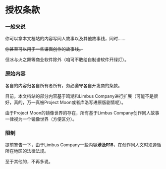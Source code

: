 # 授权条款

### 一般来说

你可以拿本文档站的内容写同人故事以及其他故事线，同时……

~~你甚至可以用于一些谱面创作的故事线。~~

但冰与火之舞等商业软件除外（咱可不敢给自制谱软件开绿灯）。

### 原始内容

各自的内容归各自所有者所有，务必遵守各自开发商的条款。

目前，本文档站的部分内容基于鸣潮和Limbus Company进行扩展（可能不是很好，真的，万一真被Project Moon或者库洛写进原版剧情呢）。

由于Project Moon的镜像世界的存在，所有基于Limbus Company创作同人故事一律视为一个镜像世界（方便区分）。

### 限制

提前警告一下，由于Limbus Company一些内容**涉及R18**，在创作同人文时须遵循所在地区的法律法规。

至于其他的，不再多说。